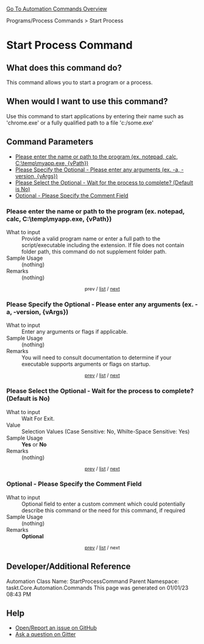 <!--TITLE: Start Process Command -->
<!-- SUBTITLE: a command in the Programs/Process Commands group. -->
[Go To Automation Commands Overview](/automation-commands.md)


Programs/Process Commands &gt; Start Process


# Start Process Command


## What does this command do?
This command allows you to start a program or a process.


## When would I want to use this command?
Use this command to start applications by entering their name such as 'chrome.exe' or a fully qualified path to a file 'c:/some.exe'


<a id="param_list"></a>
## Command Parameters
- [Please enter the name or path to the program (ex. notepad, calc, C:\temp\myapp.exe, {vPath})](#param_0)
- [Please Specify the Optional - Please enter any arguments (ex. -a, -version, {vArgs})](#param_1)
- [Please Select the Optional - Wait for the process to complete? (Default is No)](#param_2)
- [Optional - Please Specify the Comment Field](#param_3)


<a id="param_0"></a>
### Please enter the name or path to the program (ex. notepad, calc, C:\temp\myapp.exe, {vPath})


<dl>
<dt>What to input</dt><dd>Provide a valid program name or enter a full path to the script/executable including the extension.
If file does not contain folder path, this command do not supplement folder path.</dd>
<dt>Sample Usage</dt><dd>(nothing)</dd>
<dt>Remarks</dt><dd>(nothing)</dd>
</dl>




<div style="font-size: 90%; text-align: center">


prev / [list](#param_list) / [next](#param_1)


</div>


<a id="param_1"></a>
### Please Specify the Optional - Please enter any arguments (ex. -a, -version, {vArgs})


<dl>
<dt>What to input</dt><dd>Enter any arguments or flags if applicable.</dd>
<dt>Sample Usage</dt><dd>(nothing)</dd>
<dt>Remarks</dt><dd>You will need to consult documentation to determine if your executable supports arguments or flags on startup.</dd>
</dl>




<div style="font-size: 90%; text-align: center">


[prev](#param_1) / [list](#param_list) / [next](#param_2)


</div>


<a id="param_2"></a>
### Please Select the Optional - Wait for the process to complete? (Default is No)


<dl>
<dt>What to input</dt><dd>Wait For Exit.</dd>
<dt>Value</dt><dd>Selection Values (Case Sensitive: No, Whilte-Space Sensitive: Yes)</dd>
<dt>Sample Usage</dt><dd><strong>Yes</strong> or  <strong>No</strong></dd>
<dt>Remarks</dt><dd>(nothing)</dd>
</dl>




<div style="font-size: 90%; text-align: center">


[prev](#param_2) / [list](#param_list) / [next](#param_3)


</div>


<a id="param_3"></a>
### Optional - Please Specify the Comment Field


<dl>
<dt>What to input</dt><dd>Optional field to enter a custom comment which could potentially describe this command or the need for this command, if required</dd>
<dt>Sample Usage</dt><dd>(nothing)</dd>
<dt>Remarks</dt><dd><strong>Optional</strong><br></dd>
</dl>




<div style="font-size: 90%; text-align: center">


[prev](#param_3) / [list](#param_list) / next


</div>


## Developer/Additional Reference
Automation Class Name: StartProcessCommand
Parent Namespace: taskt.Core.Automation.Commands
This page was generated on 01/01/23 08:43 PM


## Help
- [Open/Report an issue on GitHub](https://github.com/rcktrncn/taskt/issues/new)
- [Ask a question on Gitter](https://gitter.im/taskt-rpa/Lobby)
